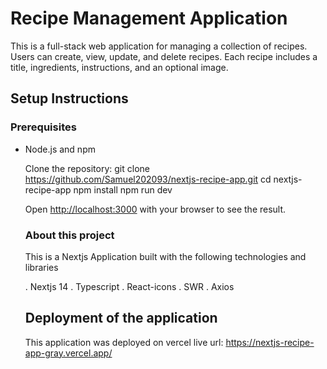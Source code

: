 # Recipe Management Application

This is a full-stack web application for managing a collection of recipes. Users can create, view, update, and delete recipes. Each recipe includes a title, ingredients, instructions, and an optional image.

## Setup Instructions

### Prerequisites

- Node.js and npm

  Clone the repository:
  git clone https://github.com/Samuel202093/nextjs-recipe-app.git
  cd nextjs-recipe-app
  npm install
  npm run dev

  Open [http://localhost:3000](http://localhost:3000) with your browser to see the result.

  ### About this project

  This is a Nextjs Application built with the following technologies and libraries

  . Nextjs 14
  . Typescript
  . React-icons
  . SWR
  . Axios

  ## Deployment of the application

  This application was deployed on vercel
  live url: https://nextjs-recipe-app-gray.vercel.app/

